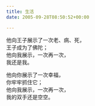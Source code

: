 ```yaml
---
title: 生活
date: 2005-09-28T08:50:52+00:00

---
```

他向王子展示了一次老、病、死，  
王子成为了佛陀；  
他向我展示，一次再一次，  
我还是我。

他向你展示了一次幸福，  
你牢牢抓住它；  
他向我展示，一次再一次，  
我的双手还是空空。
